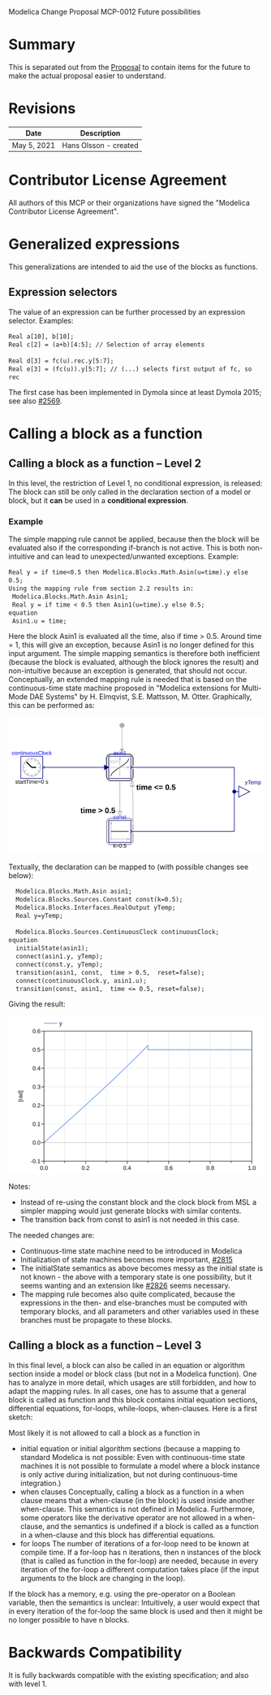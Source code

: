 Modelica Change Proposal MCP-0012 Future possibilities

# Summary
This is separated out from the [Proposal](Proposal.MD) to contain items for the future to make the actual proposal easier to understand.

# Revisions
| Date | Description |
| --- | --- |
| May 5, 2021|Hans Olsson - created|

# Contributor License Agreement
All authors of this MCP or their organizations have signed the "Modelica Contributor License Agreement". 

# Generalized expressions
This generalizations are intended to aid the use of the blocks as functions.

## Expression selectors
The value of an expression can be further processed by an expression selector. Examples:
```
Real a[10], b[10];
Real c[2] = (a+b)[4:5]; // Selection of array elements

Real d[3] = fc(u).rec.y[5:7];
Real e[3] = (fc(u)).y[5:7]; // (...) selects first output of fc, so rec
```
The first case has been implemented in Dymola since at least Dymola 2015; see also [#2569](https://github.com/modelica/ModelicaSpecification/issues/2569).

# Calling a block as a function

## Calling a block as a function – Level 2
In this level, the restriction of Level 1, no conditional expression, is released: The block can still be 
only called in the declaration section of a model or block, but it **can** be used in a **conditional 
expression**.

### Example
The simple mapping rule cannot be applied, because then the block will be evaluated also if 
the corresponding if-branch is not active. This is both non-intuitive and can lead to 
unexpected/unwanted exceptions. Example:
```
Real y = if time<0.5 then Modelica.Blocks.Math.Asin(u=time).y else 0.5;
Using the mapping rule from section 2.2 results in:
 Modelica.Blocks.Math.Asin Asin1;
 Real y = if time < 0.5 then Asin1(u=time).y else 0.5;
equation
 Asin1.u = time;
```
Here the block Asin1 is evaluated all the time, also if time > 0.5. Around time = 1, this will give an 
exception, because Asin1 is no longer defined for this input argument. The simple mapping semantics is therefore both inefficient 
(because the block is evaluated, although the block ignores the result) and non-intuitive because an exception is generated, that should not occur.
Conceptually, an extended mapping rule is needed that is based on the continuous-time state 
machine proposed in "Modelica extensions for Multi-Mode DAE Systems" by H. Elmqvist, S.E. Mattsson, M. Otter. Graphically, this can be performed as:

![Level 2 state diagram](Level2Rewrite.svg)

Textually, the declaration can be mapped to (with possible changes see below):
```
  Modelica.Blocks.Math.Asin asin1;
  Modelica.Blocks.Sources.Constant const(k=0.5);
  Modelica.Blocks.Interfaces.RealOutput yTemp;
  Real y=yTemp;
  
  Modelica.Blocks.Sources.ContinuousClock continuousClock;
equation 
  initialState(asin1);
  connect(asin1.y, yTemp);
  connect(const.y, yTemp);
  transition(asin1, const,  time > 0.5,  reset=false);
  connect(continuousClock.y, asin1.u);
  transition(const, asin1,  time <= 0.5, reset=false);
```
Giving the result:

![Level 2 state diagram plot](Level2RewriteY.svg)

Notes:
* Instead of re-using the constant block and the clock block from MSL a simpler mapping would just generate blocks with similar contents.
* The transition back from const to asin1 is not needed in this case.

The needed changes are:
* Continuous-time state machine need to be introduced in Modelica
* Initialization of state machines becomes more important, [#2815](https://github.com/modelica/ModelicaSpecification/issues/2815)
* The initialState semantics as above becomes messy as the initial state is not known - the above with a temporary state is one possibility, but it seems wanting and an extension like [#2826](https://github.com/modelica/ModelicaSpecification/issues/2826) seems necessary.
* The mapping rule becomes also quite complicated, because the expressions in the then- and else-branches must be computed with temporary blocks, 
and all parameters and other variables used in these branches must be propagate to these blocks.

## Calling a block as a function – Level 3
In this final level, a block can also be called in an equation or algorithm section inside a model or 
block class (but not in a Modelica function). One has to analyze in more detail, which usages are still 
forbidden, and how to adapt the mapping rules. In all cases, one has to assume that a general block is 
called as function and this block contains initial equation sections, differential equations, for-loops, 
while-loops, when-clauses. Here is a first sketch:

Most likely it is not allowed to call a block as a function in
* initial equation or initial algorithm sections
(because a mapping to standard Modelica is not possible: Even with continuous-time state 
machines it is not possible to formulate a model where a block instance is only active during 
initialization, but not during continuous-time integration.)
* when clauses
Conceptually, calling a block as a function in a when clause means that a when-clause (in the 
block) is used inside another when-clause. This semantics is not defined in Modelica. 
Furthermore, some operators like the derivative operator are not allowed in a when-clause, 
and the semantics is undefined if a block is called as a function in a when-clause and this 
block has differential equations.
* for loops
The number of iterations of a for-loop need to be known at compile time. If a for-loop has n 
iterations, then n instances of the block (that is called as function in the for-loop) are needed, 
because in every iteration of the for-loop a different computation takes place (if the input 
arguments to the block are changing in the loop).

If the block has a memory, e.g. using the pre-operator on a Boolean variable, then the 
semantics is unclear: Intuitively, a user would expect that in every iteration of the for-loop 
the same block is used and then it might be no longer possible to have n blocks.

# Backwards Compatibility
It is fully backwards compatible with the existing specification; and also with level 1.


